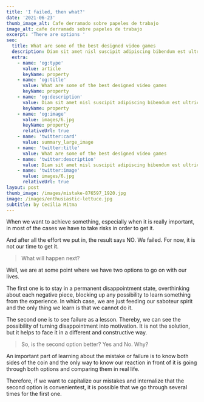 ```yaml
---
title: 'I failed, then what?'
date: '2021-06-23'
thumb_image_alt: Cafe derramado sobre papeles de trabajo
image_alt: cafe derramado sobre papeles de trabajo
excerpt: 'There are options '
seo:
  title: What are some of the best designed video games
  description: Diam sit amet nisl suscipit adipiscing bibendum est ultricies integer
  extra:
    - name: 'og:type'
      value: article
      keyName: property
    - name: 'og:title'
      value: What are some of the best designed video games
      keyName: property
    - name: 'og:description'
      value: Diam sit amet nisl suscipit adipiscing bibendum est ultricies integer
      keyName: property
    - name: 'og:image'
      value: images/6.jpg
      keyName: property
      relativeUrl: true
    - name: 'twitter:card'
      value: summary_large_image
    - name: 'twitter:title'
      value: What are some of the best designed video games
    - name: 'twitter:description'
      value: Diam sit amet nisl suscipit adipiscing bibendum est ultricies integer
    - name: 'twitter:image'
      value: images/6.jpg
      relativeUrl: true
layout: post
thumb_image: /images/mistake-876597_1920.jpg
image: /images/enthusiastic-lettuce.jpg
subtitle: by Cecilia Mitma
---
```

When we want to achieve something, especially when it is really important, in most of the cases we have to take risks in order to get it.

And after all the effort we put in, the result says NO. We failed. For now, it is not our time to get it. 

> What will happen next?

Well, we are at some point where we have two options to go on with our lives.

The first one is to stay in a permanent disappointment state, overthinking about each negative piece, blocking up any possibility to learn something from ​the experience. In which case, we are just feeding our saboteur spirit and the only thing we learn is that we cannot do it.

The second one is to see failure as a lesson. Thereby, we can see the possibility of turning disappointment into motivation. It is not the solution, but it helps to face it in a different and constructive way.

> So, is the second option better? Yes and No. Why? 

An important part of learning about the mistake or failure is to know both sides of the coin and the only way to know our reaction in front of it is going through both options and comparing them in real life.

Therefore, if we want to capitalize our mistakes and internalize that the second option is convenientest, it is possible that we go through several times for the first one.
